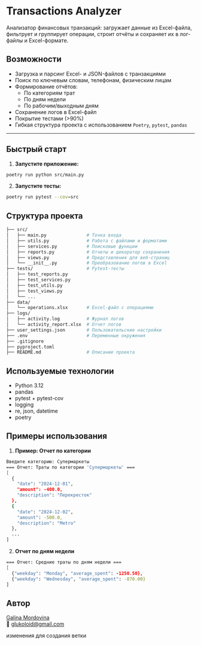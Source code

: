 # Transactions Analyzer

Анализатор финансовых транзакций: загружает данные из Excel-файла, фильтрует и группирует операции, строит отчёты и сохраняет их в лог-файлы и Excel-формате.

## Возможности

-  Загрузка и парсинг Excel- и JSON-файлов с транзакциями
-  Поиск по ключевым словам, телефонам, физическим лицам
-  Формирование отчётов:
   - По категориям трат
   - По дням недели
   - По рабочим/выходным дням
-  Сохранение логов в Excel-файл
-  Покрытие тестами (>90%)
-  Гибкая структура проекта с использованием `Poetry`, `pytest`, `pandas`

---

## Быстрый старт

1. **Запустите приложение:**
```bash
poetry run python src/main.py
```

2. **Запустите тесты:**
```bash
poetry run pytest --cov=src
```

## Структура проекта
```bash
├── src/
│   ├── main.py               # Точка входа
│   ├── utils.py              # Работа с файлами и форматами
│   ├── services.py           # Поисковые функции
│   ├── reports.py            # Отчеты и декоратор сохранения
│   ├── views.py              # Представления для веб-страниц
│   └── __init__.py           # Преобразование логов в Excel
├── tests/                    # Pytest-тесты
│   ├── test_reports.py
│   ├── test_services.py
│   ├── test_utils.py
│   ├── test_views.py
│   └── ...
├── data/
│   └── operations.xlsx       # Excel-файл с операциями
├── logs/
│   ├── activity.log          # Журнал логов
│   └── activity_report.xlsx  # Отчет логов
├── user_settings.json        # Пользовательские настройки
├── .env                      # Переменные окружения
├── .gitignore
├── pyproject.toml
├── README.md                 # Описание проекта
```
## Используемые технологии

- Python 3.12
- pandas
- pytest + pytest-cov
- logging
- re, json, datetime
- poetry

## Примеры использования

1. **Пример: Отчет по категории**
```bash
Введите категорию: Супермаркеты
=== Отчет: Траты по категории 'Супермаркеты' ===
[
  {
    "date": "2024-12-01",
    "amount": -400.0,
    "description": "Перекресток"
  },
  {
    "date": "2024-12-02",
    "amount": -500.0,
    "description": "Metro"
  },
  ...
]
```

2. **Отчет по дням недели**
```bash
=== Отчет: Средние траты по дням недели ===
[
  {"weekday": "Monday", "average_spent": -1250.50},
  {"weekday": "Wednesday", "average_spent": -870.00}
]
```
## Автор

[Galina Mordovina](https://github.com/GalinaMordovina)  
📧 glukoloid@gmail.com

изменения для создания ветки
